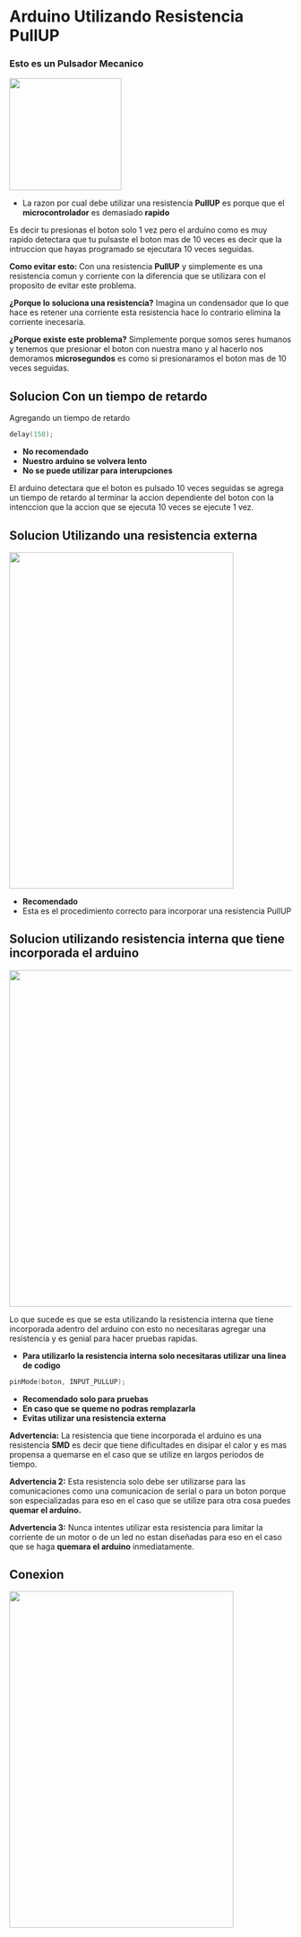 # Arduino Utilizando Resistencia PullUP


### Esto es un Pulsador Mecanico

<img src="https://github.com/IDiegoUlises/Boton-Con-Resistencia-PULLUP-Interna/blob/master/images/pulsador.jpg" width="200" height="200" />

* La razon por cual debe utilizar una resistencia **PullUP** es porque que el **microcontrolador** es demasiado **rapido** 

Es decir tu presionas el boton solo 1 vez pero el arduino como es muy rapido detectara que tu pulsaste el boton mas de 10 veces es decir que la intruccion que hayas programado se ejecutara 10 veces seguidas.

**Como evitar esto:** Con una resistencia **PullUP** y simplemente es una resistencia comun y corriente con la diferencia que se utilizara con el proposito de evitar este problema.

**¿Porque lo soluciona una resistencia?**
Imagina un condensador que lo que hace es retener una corriente esta resistencia hace lo contrario elimina la corriente inecesaria.

**¿Porque existe este problema?** Simplemente porque somos seres humanos y tenemos que presionar el boton con nuestra mano y al hacerlo nos demoramos **microsegundos** es como si presionaramos el boton mas de 10 veces seguidas.


## Solucion Con un tiempo de retardo


Agregando un tiempo de retardo

```C++
delay(150); 
```

* **No recomendado** 
* **Nuestro arduino se volvera lento**
* **No se puede utilizar para interupciones** 

El arduino detectara que el boton es pulsado 10 veces seguidas se agrega un tiempo de retardo al terminar la accion dependiente del boton con la intenccion que la accion que se ejecuta 10 veces se ejecute 1 vez.

## Solucion Utilizando una resistencia externa

<img src="https://github.com/IDiegoUlises/Boton-Con-Resistencia-PULLUP-Interna/blob/master/images/Boton-con-resistencia-externa.png" width="400" height="600" />

* **Recomendado**
* Esta es el procedimiento correcto para incorporar una resistencia PullUP

## Solucion utilizando resistencia interna que tiene incorporada el arduino

<img src="https://github.com/IDiegoUlises/Boton-Con-Resistencia-PULLUP-Interna/blob/master/images/Version-Solo-Boton-foto-real.jpg" width="900" height="600" />

Lo que sucede es que se esta utilizando la resistencia interna que tiene incorporada adentro del arduino con esto no necesitaras agregar una resistencia y es genial para hacer pruebas rapidas.


* **Para utilizarlo la resistencia interna solo necesitaras utilizar una linea de codigo**

```C++
pinMode(boton, INPUT_PULLUP);
```
* **Recomendado solo para pruebas**
* **En caso que se queme no podras remplazarla**
* **Evitas utilizar una resistencia externa** 

**Advertencia:** La resistencia que tiene incorporada el arduino es una resistencia **SMD** es decir que tiene dificultades en disipar el calor y es mas propensa a quemarse en el caso que se utilize en largos periodos de tiempo.

**Advertencia 2:** Esta resistencia solo debe ser utilizarse para las comunicaciones como una comunicacion de serial o para un boton porque son especializadas para eso en el caso que se utilize para otra cosa puedes **quemar el arduino.**

**Advertencia 3:** Nunca intentes utilizar esta resistencia para limitar la corriente de un motor o de un led no estan diseñadas para eso en el caso que se haga **quemara el arduino** inmediatamente.

## Conexion

<img src="https://github.com/IDiegoUlises/Boton-Con-Resistencia-PULLUP/blob/master/images/version-solo-boton-final.png" width="400" height="600" />


